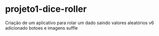 # projeto1-dice-roller
Criação de um aplicativo para rolar um dado saindo valores aleatórios
v6 adicionado botoes e imagens suffle
